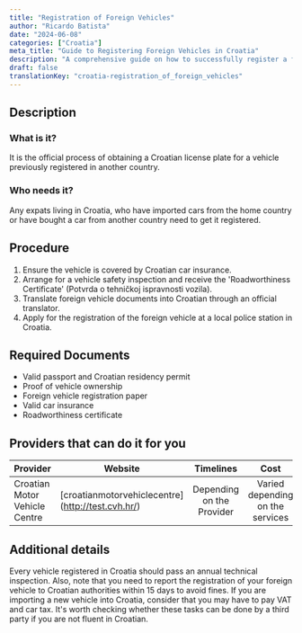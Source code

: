 ```yaml
---
title: "Registration of Foreign Vehicles"
author: "Ricardo Batista"
date: "2024-06-08"
categories: ["Croatia"]
meta_title: "Guide to Registering Foreign Vehicles in Croatia"
description: "A comprehensive guide on how to successfully register a foreign vehicle in Croatia."
draft: false
translationKey: "croatia-registration_of_foreign_vehicles"
---
```


## Description
### What is it?
It is the official process of obtaining a Croatian license plate for a vehicle previously registered in another country.
### Who needs it?
Any expats living in Croatia, who have imported cars from the home country or have bought a car from another country need to get it registered.

## Procedure
1. Ensure the vehicle is covered by Croatian car insurance.
2. Arrange for a vehicle safety inspection and receive the 'Roadworthiness Certificate' (Potvrda o tehničkoj ispravnosti vozila).
3. Translate foreign vehicle documents into Croatian through an official translator.
4. Apply for the registration of the foreign vehicle at a local police station in Croatia.

## Required Documents
- Valid passport and Croatian residency permit
- Proof of vehicle ownership
- Foreign vehicle registration paper
- Valid car insurance
- Roadworthiness certificate 

## Providers that can do it for you

| Provider        |     Website     |     Timelines    |       Cost      |
| --------------- | --------------- |  :-------------: | :-------------: |
| Croatian Motor Vehicle Centre |  [croatianmotorvehiclecentre] (http://test.cvh.hr/)  |      Depending on the Provider     |        Varied depending on the services  

## Additional details
Every vehicle registered in Croatia should pass an annual technical inspection. Also, note that you need to report the registration of your foreign vehicle to Croatian authorities within 15 days to avoid fines. If you are importing a new vehicle into Croatia, consider that you may have to pay VAT and car tax. It's worth checking whether these tasks can be done by a third party if you are not fluent in Croatian.